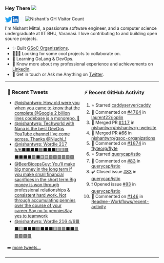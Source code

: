 ### Hey There <img src="https://media.giphy.com/media/hvRJCLFzcasrR4ia7z/giphy.gif" width="25px">
<a href="https://urls.nishantwrp.com/twitter-github" target="_blank">
  <img align="left" alt="Nishant's Twitter" width="22px" src="./assets/twitter.svg" />
</a>
<a href="https://urls.nishantwrp.com/linkedin-github" target="_blank">
  <img align="left" alt="Nishant's LinkedIn" width="22px" src="./assets/linkedin.svg" />
</a>
<a href="https://urls.nishantwrp.com/site-github" target="_blank">
  <img align="left" alt="Nishant's Site" width="22px" src="./assets/globe.svg" />
</a>
<img src="https://komarev.com/ghpvc/?username=nishantwrp" alt="Nishant's GH Visitor Count" />

I'm Nishant Mittal, a passionate software engineer, and a computer science undergraduate at IIT BHU, Varanasi. I love contributing to and building open source projects.

- ✨ Built [GSoC Organizations](https://www.gsocorganizations.dev/).
- 👨🏽‍💻 Looking for some cool projects to collaborate on.
- 🌱 Learning GoLang & DevOps.
- 🚀 Know more about my professional experience and achievements on [LinkedIn](https://urls.nishantwrp.com/linkedin-github).
- 💬 Get in touch or Ask me Anything on [Twitter](https://urls.nishantwrp.com/twitter-github).

<table><tr>
<td valign="top" width="50%">

### 📱 Recent Tweets
<!-- TWITTER:START -->
- [@nishantwrp: How old were you when you came to know that the complete @Google 2 billion lines codebase is a monorepo. 🤯](https://rss.app/articles/cb4e791f6f6d729c074351566bd3a7c508111d6e1136a1e9c3ec930d979628d4f61eb1492ac7df6cfba76d7edf1c0c9262d26ee9c4117f1d8b)
- [@nishantwrp: Techworld with Nana is the best DevOps YouTube channel I&#39;ve come across. Thanks @Njuchi_!](https://rss.app/articles/cb4e791f6f6d729c074351566bd3a7c508111d6e1136a1e9c3ec930d979628d4f61eb1492ac7df6cfba66c7cd711069068d56fe2cb107c1282)
- [@nishantwrp: Wordle 217 5/6⬛⬛⬛⬛🟩⬛⬛⬛🟨🟨🟩⬛⬛⬛⬛🟩⬛🟨🟨🟩🟩🟩🟩🟩🟩](https://rss.app/articles/cb4e791f6f6d729c074351566bd3a7c508111d6e1136a1e9c3ec930d979628d4f61eb1492ac7df6cfba66c7cde110c9162d669e5c21b7d1389)
- [@BeerBicepsGuy: You’ll make big money in the long term if you make small financial sacrifices in the short term.Big money is won through professional relationships &amp; consistent hard work. Not through accumulating pennies over the course of your career.Say no to penniesSay yes to teamwork](https://rss.app/articles/cb4e791f6f6d729c074351566bd3a7c508111d6e3d3ab7f3e0eb841f959540d2fb50b648389c9b2beca36e75db110f9768d56fe3c416781c8932c265)
- [@nishantwrp: Wordle 216 4/6🟩⬛🟨⬛⬛⬛🟩⬛⬛⬛🟨🟩🟩⬛⬛🟩🟩🟩🟩🟩](https://rss.app/articles/cb4e791f6f6d729c074351566bd3a7c508111d6e1136a1e9c3ec930d979628d4f61eb1492ac7df6cfba6687ed810099061d36ee3ca15731389)
<!-- TWITTER:END -->
➡️ [more tweets...](https://twitter.com/nishantwrp)

</td>
<td valign="top" width="50%">

### ⚡ Recent GitHub Activity
<!--RECENT_ACTIVITY:start-->
1. ⭐ Starred [caddyserver/caddy](https://github.com/caddyserver/caddy)
2. 💬 Commented on [#4764](https://github.com/laurent22/joplin/issues/4764#issuecomment-1018643981) in [laurent22/joplin](https://github.com/laurent22/joplin)
3. 🎉 Merged PR [#117](https://github.com/nishantwrp/nishantwrp-website/pull/117) in [nishantwrp/nishantwrp-website](https://github.com/nishantwrp/nishantwrp-website)
4. 🎉 Merged PR [#66](https://github.com/nishantwrp/gsoc-organizations/pull/66) in [nishantwrp/gsoc-organizations](https://github.com/nishantwrp/gsoc-organizations)
5. 💬 Commented on [#1874](https://github.com/flyteorg/flyte/issues/1874#issuecomment-1008259267) in [flyteorg/flyte](https://github.com/flyteorg/flyte)
6. ⭐ Starred [querycap/istio](https://github.com/querycap/istio)
7. 💬 Commented on [#83](https://github.com/querycap/istio/issues/83#issuecomment-1008155316) in [querycap/istio](https://github.com/querycap/istio)
8. ✔️ Closed issue [#83](https://github.com/querycap/istio/issues/83) in [querycap/istio](https://github.com/querycap/istio)
9. ❗️ Opened issue [#83](https://github.com/querycap/istio/issues/83) in [querycap/istio](https://github.com/querycap/istio)
10. 💬 Commented on [#146](https://github.com/Readme-Workflows/recent-activity/issues/146#issuecomment-1008008884) in [Readme-Workflows/recent-activity](https://github.com/Readme-Workflows/recent-activity)
<!--RECENT_ACTIVITY:end-->

</td>
</tr></table>
